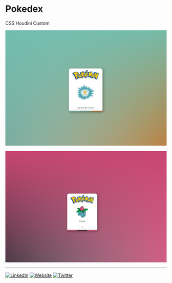 # Pokedex
CSS Houdini Custom

![JumpingLucasApp](Pk-2.png)


![JumpingLucasApp](Pk-1.png)

***


[![LinkedIn](https://img.shields.io/badge/-LinkedIn-0e76a8)](https://www.linkedin.com/in/jakson-sanchez-casas-ba6a1318b/)
[![Website](https://img.shields.io/badge/-Website-ff7c55)](http://jaksoncasas.com)
[![Twitter](https://img.shields.io/badge/-Twitter-1DA1F2)](https://twitter.com/Jakson_casas)

